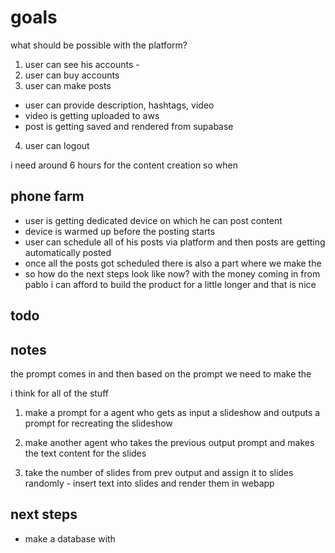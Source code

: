# goals

what should be possible with the platform?

1. user can see his accounts - 
2. user can buy accounts
3. user can make posts
  - user can provide description, hashtags, video
  - video is getting uploaded to aws 
  - post is getting saved and rendered from supabase
4. user can logout

i need around 6 hours for the content creation so when

## phone farm

- user is getting dedicated device on which he can post content
- device is warmed up before the posting starts 
- user can schedule all of his posts via platform and then posts are getting automatically posted 
- once all the posts got scheduled there is also a part where we make the 
- so how do the next steps look like now? with the money coming in from pablo i can afford to build the product for a little longer and that is nice

## todo


## notes

the prompt comes in and then based on the prompt we need to make the 

i think for all of the stuff 

1. make a prompt for a agent who gets as input a slideshow and outputs a prompt for recreating the slideshow

2. make another agent who takes the previous output prompt and makes the text content for the slides

3. take the number of slides from prev output and assign it to slides randomly - insert text into slides and render them in webapp

## next steps

- make a database with 